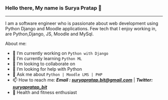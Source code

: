 ### Hello there, My name is Surya Pratap 👋
<!-- blank line -->
----
<!-- blank line -->

I am a software engineer who is passionate about web development using Python Django and Moodle applications. Few tech that I enjoy working in, are Python,Django, JS, Moodle and MySql.

About me:

- 🔭 I’m currently working on ```Python with Django```
- 🌱 I’m currently learning ```Python ML```
- 👯 I’m looking to collaborate on 
- 🤔 I’m looking for help with Python
- 💬 Ask me about ````Python | Moodle LMS | PHP````
- 📫 How to reach me: ***Email : suryapratap.bit@gmail.com*** | ***Twitter: <a href='https://twitter.com/suryapratap_bit' target='_blank' >suryapratap_bit</a>***
- :muscle: Health and fitness enthusiast 

